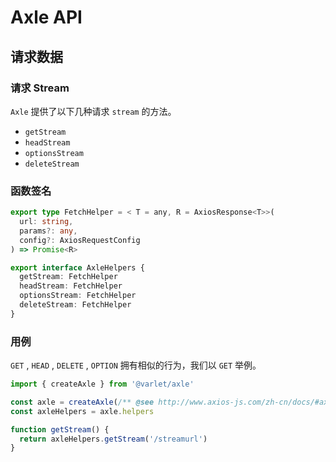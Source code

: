 # Axle API

## 请求数据

### 请求 Stream

`Axle` 提供了以下几种请求 `stream` 的方法。

- `getStream`
- `headStream`
- `optionsStream`
- `deleteStream`

### 函数签名

```ts
export type FetchHelper = < T = any, R = AxiosResponse<T>>(
  url: string,
  params?: any,
  config?: AxiosRequestConfig
) => Promise<R>

export interface AxleHelpers {
  getStream: FetchHelper
  headStream: FetchHelper
  optionsStream: FetchHelper
  deleteStream: FetchHelper
}
```

### 用例

`GET` , `HEAD` , `DELETE` , `OPTION` 拥有相似的行为，我们以 `GET` 举例。

```js
import { createAxle } from '@varlet/axle'

const axle = createAxle(/** @see http://www.axios-js.com/zh-cn/docs/#axios-create-config **/)
const axleHelpers = axle.helpers

function getStream() {
  return axleHelpers.getStream('/streamurl')
}
```

